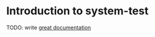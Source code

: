 # Introduction to system-test

TODO: write [great documentation](http://jacobian.org/writing/what-to-write/)
